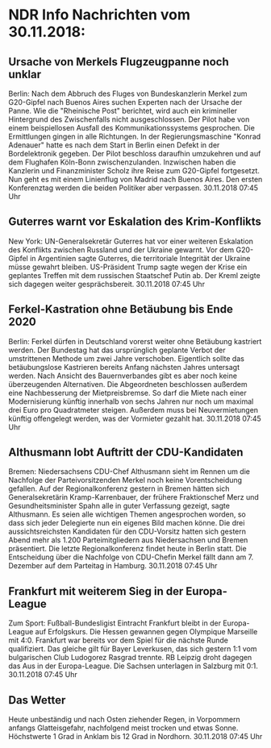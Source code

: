 # NDR Info Nachrichten vom 30.11.2018:


## Ursache von Merkels Flugzeugpanne noch unklar
Berlin: Nach dem Abbruch des Fluges von Bundeskanzlerin Merkel zum G20-Gipfel nach Buenos Aires suchen Experten nach der Ursache der Panne. Wie die "Rheinische Post" berichtet, wird auch ein krimineller Hintergrund des Zwischenfalls nicht ausgeschlossen. Der Pilot habe von einem beispiellosen Ausfall des Kommunikationssystems gesprochen. Die Ermittlungen gingen in alle Richtungen. In der Regierungsmaschine "Konrad Adenauer" hatte es nach dem Start in Berlin einen Defekt in der Bordelektronik gegeben. Der Pilot beschloss daraufhin umzukehren und auf dem Flughafen Köln-Bonn zwischenzulanden. Inzwischen haben die Kanzlerin und Finanzminister Scholz ihre Reise zum G20-Gipfel fortgesetzt. Nun geht es mit einem Linienflug von Madrid nach Buenos Aires. Den ersten Konferenztag werden die beiden Politiker aber verpassen. 30.11.2018 07:45 Uhr 

## Guterres warnt vor Eskalation des Krim-Konflikts
New York: UN-Generalsekretär Guterres hat vor einer weiteren Eskalation des Konflikts zwischen Russland und der Ukraine gewarnt. Vor dem G20-Gipfel in Argentinien sagte Guterres, die territoriale Integrität der Ukraine müsse gewahrt bleiben. US-Präsident Trump sagte wegen der Krise ein geplantes Treffen mit dem russischen Staatschef Putin ab. Der Kreml zeigte sich dagegen weiter gesprächsbereit. 30.11.2018 07:45 Uhr 

## Ferkel-Kastration ohne Betäubung bis Ende 2020
Berlin: Ferkel dürfen in Deutschland vorerst weiter ohne Betäubung kastriert werden. Der Bundestag hat das ursprünglich geplante Verbot der umstrittenen Methode um zwei Jahre verschoben. Eigentlich sollte das betäubungslose Kastrieren bereits Anfang nächsten Jahres untersagt werden. Nach Ansicht des Bauernverbandes gibt es aber noch keine überzeugenden Alternativen. Die Abgeordneten beschlossen außerdem eine Nachbesserung der Mietpreisbremse. So darf die Miete nach einer Modernisierung künftig innerhalb von sechs Jahren nur noch um maximal drei Euro pro Quadratmeter steigen. Außerdem muss bei Neuvermietungen künftig offengelegt werden, was der Vormieter gezahlt hat. 30.11.2018 07:45 Uhr 

## Althusmann lobt Auftritt der CDU-Kandidaten
Bremen: Niedersachsens CDU-Chef Althusmann sieht im Rennen um die Nachfolge der Parteivorsitzenden Merkel noch keine Vorentscheidung gefallen. Auf der Regionalkonferenz gestern in Bremen hätten sich Generalsekretärin Kramp-Karrenbauer, der frühere Fraktionschef Merz und Gesundheitsminister Spahn alle in guter Verfassung gezeigt, sagte Althusmann. Es seien alle wichtigen Themen angesprochen worden, so dass sich jeder Delegierte nun ein eigenes Bild machen könne. Die drei aussichtsreichsten Kandidaten für den CDU-Vorsitz hatten sich gestern Abend mehr als 1.200 Parteimitgliedern aus Niedersachsen und Bremen präsentiert. Die letzte Regionalkonferenz findet heute in Berlin statt. Die Entscheidung über die Nachfolge von CDU-Chefin Merkel fällt dann am 7. Dezember auf dem Parteitag in Hamburg. 30.11.2018 07:45 Uhr 

## Frankfurt mit weiterem Sieg in der Europa-League
Zum Sport: Fußball-Bundesligist Eintracht Frankfurt bleibt in der Europa-League auf Erfolgskurs. Die Hessen gewannen gegen Olympique Marseille mit 4:0. Frankfurt war bereits vor dem Spiel für die nächste Runde qualifiziert. Das gleiche gilt für Bayer Leverkusen, das sich gestern 1:1 vom bulgarischen Club Ludogorez Rasgrad trennte. RB Leipzig droht dagegen das Aus in der Europa-League. Die Sachsen unterlagen in Salzburg mit 0:1. 30.11.2018 07:45 Uhr 

## Das Wetter
Heute unbeständig und nach Osten ziehender Regen, in Vorpommern anfangs Glatteisgefahr, nachfolgend meist trocken und etwas Sonne. Höchstwerte 1 Grad in Anklam bis 12 Grad in Nordhorn. 30.11.2018 07:45 Uhr 
